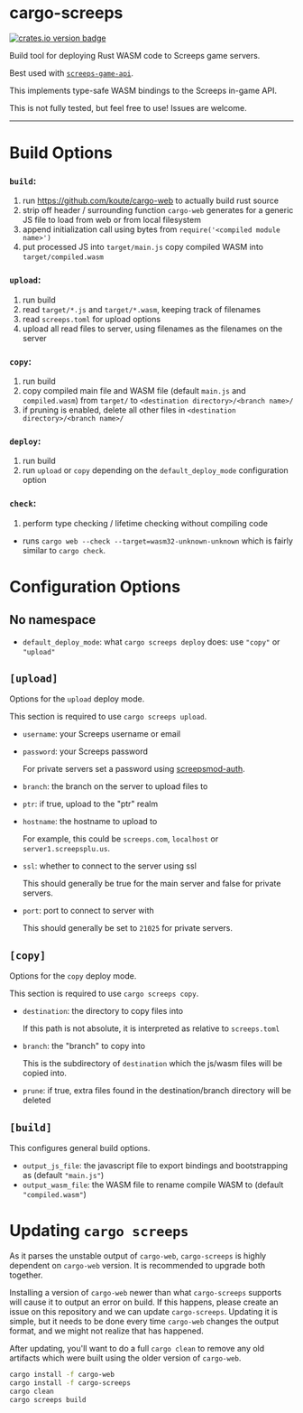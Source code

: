 cargo-screeps
=============

[![crates.io version badge][cratesio-badge]][crate]

Build tool for deploying Rust WASM code to Screeps game servers.

Best used with [`screeps-game-api`].

This implements type-safe WASM bindings to the Screeps in-game API.

This is not fully tested, but feel free to use! Issues are welcome.

---

# Build Options

### `build`:

1. run https://github.com/koute/cargo-web to actually build rust source
2. strip off header / surrounding function `cargo-web` generates for a generic JS file to load from
   web or from local filesystem
3. append initialization call using bytes from `require('<compiled module name>')`
4. put processed JS into `target/main.js` copy compiled WASM into `target/compiled.wasm`

### `upload`:

1. run build
2. read `target/*.js` and `target/*.wasm`, keeping track of filenames
3. read `screeps.toml` for upload options
4. upload all read files to server, using filenames as the filenames on the server

### `copy`:

1. run build
2. copy compiled main file and WASM file (default `main.js` and `compiled.wasm`) from `target/` to
   `<destination directory>/<branch name>/`
3. if pruning is enabled, delete all other files in `<destination directory>/<branch name>/`

### `deploy`:

1. run build
2. run `upload` or `copy` depending on the `default_deploy_mode` configuration option

### `check`:

1. perform type checking / lifetime checking without compiling code
  - runs `cargo web --check --target=wasm32-unknown-unknown` which is fairly similar to
    `cargo check`.

# Configuration Options

## No namespace

- `default_deploy_mode`: what `cargo screeps deploy` does: use `"copy"` or `"upload"`

## `[upload]`

Options for the `upload` deploy mode.

This section is required to use `cargo screeps upload`.

- `username`: your Screeps username or email
- `password`: your Screeps password

  For private servers set a password using [screepsmod-auth].
- `branch`: the branch on the server to upload files to
- `ptr`: if true, upload to the "ptr" realm
- `hostname`: the hostname to upload to

  For example, this could be `screeps.com`, `localhost` or `server1.screepsplu.us`.
- `ssl`: whether to connect to the server using ssl

  This should generally be true for the main server and false for private servers.
- `port`: port to connect to server with

  This should generally be set to `21025` for private servers.

## `[copy]`

Options for the `copy` deploy mode.

This section is required to use `cargo screeps copy`.

- `destination`: the directory to copy files into

  If this path is not absolute, it is interpreted as relative to `screeps.toml`
- `branch`: the "branch" to copy into

  This is the subdirectory of `destination` which the js/wasm files will be copied into.
- `prune`: if true, extra files found in the destination/branch directory will be deleted

## `[build]`

This configures general build options.

- `output_js_file`: the javascript file to export bindings and bootstrapping as
  (default `"main.js"`)
- `output_wasm_file`: the WASM file to rename compile WASM to (default `"compiled.wasm"`)

# Updating `cargo screeps`

As it parses the unstable output of `cargo-web`, `cargo-screeps` is highly dependent on `cargo-web`
version. It is recommended to upgrade both together.

Installing a version of `cargo-web` newer than what `cargo-screeps` supports will cause it to
output an error on build. If this happens, please create an issue on this repository and we can
update `cargo-screeps`. Updating it is simple, but it needs to be done every time `cargo-web`
changes the output format, and we might not realize that has happened.

After updating, you'll want to do a full `cargo clean` to remove any old artifacts which were built
using the older version of `cargo-web`.

```sh
cargo install -f cargo-web
cargo install -f cargo-screeps
cargo clean
cargo screeps build
```

[cratesio-badge]: http://meritbadge.herokuapp.com/cargo-screeps
[crate]: https://crates.io/crates/cargo-screeps/
[`screeps-game-api`]: https://github.com/daboross/screeps-in-rust-via-wasm/
[screepsmod-auth]: https://www.npmjs.com/package/screepsmod-auth

